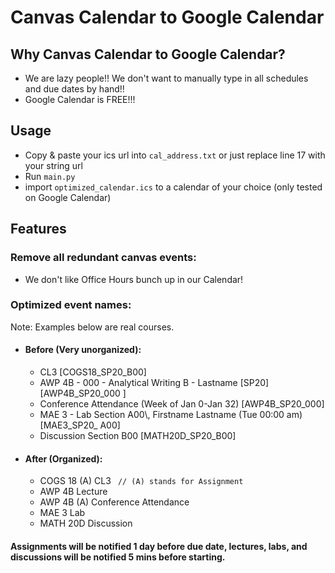 # Canvas Calendar to Google Calendar
## Why Canvas Calendar to Google Calendar?
- We are lazy people!! We don't want to manually type in all schedules and due dates by hand!!
- Google Calendar is FREE!!!
## Usage
- Copy & paste your ics url into `cal_address.txt` or just replace line 17 with your string url
- Run `main.py`
- import `optimized_calendar.ics` to a calendar of your choice (only tested on Google Calendar)
## Features
### Remove all redundant canvas events:
- We don't like Office Hours bunch up in our Calendar!

### Optimized event names:
Note: Examples below are real courses.
- #### Before (Very unorganized):
  - CL3 [COGS18_SP20_B00]
  - AWP 4B - 000 - Analytical Writing B - Lastname [SP20] [AWP4B_SP20_000
 ]
  - Conference Attendance (Week of Jan 0-Jan 32) [AWP4B_SP20_000]
  - MAE 3 - Lab Section A00\\, Firstname Lastname (Tue 00:00 am) [MAE3_SP20_
 A00]
  - Discussion Section B00 [MATH20D_SP20_B00]
- #### After (Organized):
  - COGS 18 (A) CL3    ` // (A) stands for Assignment`
  - AWP 4B Lecture
  - AWP 4B (A) Conference Attendance 
  - MAE 3 Lab
  - MATH 20D Discussion

#### Assignments will be notified 1 day before due date, lectures, labs, and discussions will be notified 5 mins before starting.
